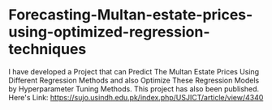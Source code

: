 # Forecasting-Multan-estate-prices-using-optimized-regression-techniques
I have developed a Project that can Predict The Multan Estate Prices Using Different Regression Methods and also Optimize These Regression Models by Hyperparameter Tuning Methods. This project has also been published. Here's Link: https://sujo.usindh.edu.pk/index.php/USJICT/article/view/4340
